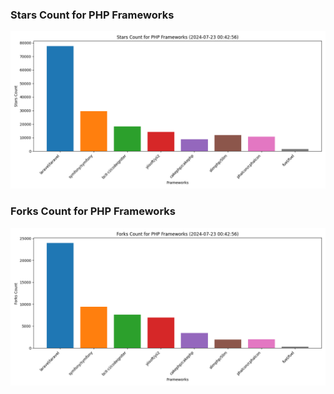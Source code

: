 ### Stars Count for PHP Frameworks

![Stars Chart](./archive/charts/20240723004256_stars_count.png)

### Forks Count for PHP Frameworks

![Forks Chart](./archive/charts/20240723004256_forks_count.png)

